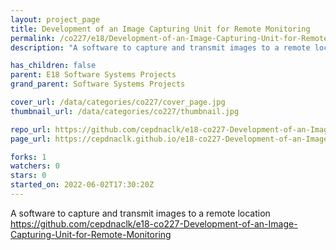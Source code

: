 ```yaml
---
layout: project_page
title: Development of an Image Capturing Unit for Remote Monitoring
permalink: /co227/e18/Development-of-an-Image-Capturing-Unit-for-Remote-Monitoring/
description: "A software to capture and transmit images to a remote location https://github.com/cepdnaclk/e18-co227-Development-of-an-Image-Capturing-Unit-for-Remote-Monitoring"

has_children: false
parent: E18 Software Systems Projects
grand_parent: Software Systems Projects

cover_url: /data/categories/co227/cover_page.jpg
thumbnail_url: /data/categories/co227/thumbnail.jpg

repo_url: https://github.com/cepdnaclk/e18-co227-Development-of-an-Image-Capturing-Unit-for-Remote-Monitoring
page_url: https://cepdnaclk.github.io/e18-co227-Development-of-an-Image-Capturing-Unit-for-Remote-Monitoring

forks: 1
watchers: 0
stars: 0
started_on: 2022-06-02T17:30:20Z
---
```

A software to capture and transmit images to a remote location https://github.com/cepdnaclk/e18-co227-Development-of-an-Image-Capturing-Unit-for-Remote-Monitoring

